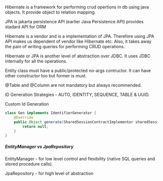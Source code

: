 Hibernate is a framework for performing crud opertions in db using java objects.
It provide object to relation mapping. 

JPA is jakarta persistence API (earlier Java Persistence API)  provides stadard API for ORM

Hibernate is a vendor and is a implementation of JPA. Therefore using JPA API makes us dependent of vendor like 
Hibernate etc. 
Also, it takes away the pain of writing queries for performing CRUD operations. 

Hibernate or JPA is another level of abstraction over JDBC. It uses JDBC internally for all the operations.

Entity class must have a public/protected no-args contructor. It can have other constructor too but former is must. 

@Table and @Column are not mandatory but always recommended.

ID Generation Strategies - AUTO, IDENTITY, SEQUENCE, TABLE & UUID.

Custom Id Generation
``` java
class Gen implements IdentifierGenerator {
    @Override
    public Object generate(SharedSessionContractImplementor sharedSessionContractImplementor, Object o) {
        return null;
    }
}
```

##### EntityManager vs JpaRepository
EntityManager - for low level control and flexibility (native SQL queries and stored procedure calls).

JpaRepository - for high level of abstraction